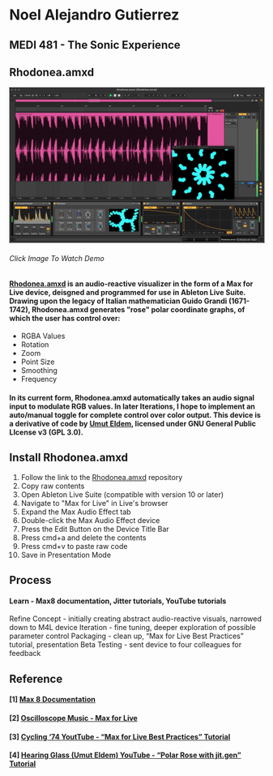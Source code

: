 # Noel Alejandro Gutierrez
## MEDI 481 - The Sonic Experience
## Rhodonea.amxd
[![Rhodonea.amxd](https://github.com/noelalejandro/noelalejandro.github.io/blob/main/assets/Rhodonea.amxd/Rhodonea.amxd.png)](https://youtu.be/5eo9lXczmhk)
###### Click Image To Watch Demo

#### [Rhodonea.amxd](https://github.com/noelalejandro/Max/blob/main/Rhodonea.amxd) is an audio-reactive visualizer in the form of a Max for Live device, deisgned and programmed for use in Ableton Live Suite. Drawing upon the legacy of Italian mathematician Guido Grandi (1671-1742), Rhodonea.amxd generates "rose" polar coordinate graphs, of which the user has control over:
- RGBA Values
- Rotation
- Zoom
- Point Size
- Smoothing
- Frequency

#### In its current form, Rhodonea.amxd automatically takes an audio signal input to modulate RGB values. In later Iterations, I hope to implement an auto/manual toggle for complete control over color output. This device is a derivative of code by [Umut Eldem](https://github.com/umutreldem/hearing-glass/tree/main/tutorials), licensed under GNU General Public LIcense v3 (GPL 3.0).

## Install Rhodonea.amxd

1. Follow the link to the [Rhodonea.amxd](https://github.com/noelalejandro/Max/blob/main/Rhodonea.amxd) repository
2. Copy raw contents
3. Open Ableton Live Suite (compatible with version 10 or later)
4. Navigate to "Max for Live" in Live's browser
5. Expand the Max Audio Effect tab
6. Double-click the Max Audio Effect device
7. Press the Edit Button on the Device Title Bar
8. Press cmd+a and delete the contents
9. Press cmd+v to paste raw code
10. Save in Presentation Mode

## Process
#### Learn - Max8 documentation, Jitter tutorials, YouTube tutorials
Refine Concept - initially creating abstract audio-reactive visuals, narrowed down to M4L device
Iteration - fine tuning, deeper exploration of possible parameter control
Packaging - clean up, “Max for Live Best Practices” tutorial, presentation
Beta Testing - sent device to four colleagues for feedback


## Reference
#### [1] [Max 8 Documentation](https://docs.cycling74.com/max8)
#### [2] [Oscilloscope Music - Max for Live](https://oscilloscopemusic.com/maxforlive.php)
#### [3] [Cycling ‘74 YoutTube - “Max for Live Best Practices” Tutorial](https://youtu.be/7mk4JMBVDZ4)
#### [4] [Hearing Glass (Umut Eldem) YouTube - “Polar Rose with jit.gen” Tutorial](https://youtu.be/PDrfcPgnhSA)


